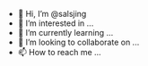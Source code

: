 - 👋 Hi, I’m @salsjing
- 👀 I’m interested in ...
- 🌱 I’m currently learning ...
- 💞️ I’m looking to collaborate on ...
- 📫 How to reach me ...

<!---
salsjing/salsjing is a ✨ special ✨ repository because its `README.md` (this file) appears on your GitHub profile.
You can click the Preview link to take a look at your changes.
--->

